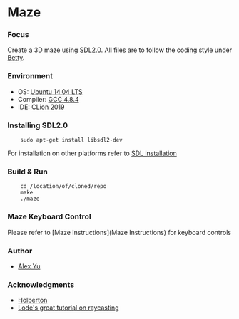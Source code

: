 # Maze

### Focus
Create a 3D maze using [SDL2.0](https://www.libsdl.org/download-2.0.php).
All files are to follow the coding style under [Betty](https://github.com/holbertonschool/Betty/wiki).

### Environment
- OS: [Ubuntu 14.04 LTS](http://releases.ubuntu.com/14.04/)
- Compiler: [GCC 4.8.4](https://www.gnu.org/software/gcc/gcc-4.8/)
- IDE: [CLion 2019](https://www.jetbrains.com/clion/)


### Installing SDL2.0
```
    sudo apt-get install libsdl2-dev
```
For installation on other platforms refer to [SDL installation](https://wiki.libsdl.org/Installation)

### Build & Run
```
    cd /location/of/cloned/repo
    make
    ./maze
```

### Maze Keyboard Control
Please refer to [Maze Instructions](Maze Instructions) for keyboard controls

### Author
- [Alex Yu](https://github.com/AlexYu01)
### Acknowledgments
- [Holberton](https://www.holbertonschool.com/)
- [Lode's great tutorial on raycasting](https://lodev.org/cgtutor/raycasting.html)